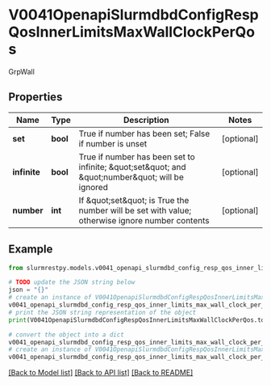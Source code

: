 # V0041OpenapiSlurmdbdConfigRespQosInnerLimitsMaxWallClockPerQos

GrpWall

## Properties

Name | Type | Description | Notes
------------ | ------------- | ------------- | -------------
**set** | **bool** | True if number has been set; False if number is unset | [optional]
**infinite** | **bool** | True if number has been set to infinite; \&quot;set\&quot; and \&quot;number\&quot; will be ignored | [optional]
**number** | **int** | If \&quot;set\&quot; is True the number will be set with value; otherwise ignore number contents | [optional]

## Example

```python
from slurmrestpy.models.v0041_openapi_slurmdbd_config_resp_qos_inner_limits_max_wall_clock_per_qos import V0041OpenapiSlurmdbdConfigRespQosInnerLimitsMaxWallClockPerQos

# TODO update the JSON string below
json = "{}"
# create an instance of V0041OpenapiSlurmdbdConfigRespQosInnerLimitsMaxWallClockPerQos from a JSON string
v0041_openapi_slurmdbd_config_resp_qos_inner_limits_max_wall_clock_per_qos_instance = V0041OpenapiSlurmdbdConfigRespQosInnerLimitsMaxWallClockPerQos.from_json(json)
# print the JSON string representation of the object
print(V0041OpenapiSlurmdbdConfigRespQosInnerLimitsMaxWallClockPerQos.to_json())

# convert the object into a dict
v0041_openapi_slurmdbd_config_resp_qos_inner_limits_max_wall_clock_per_qos_dict = v0041_openapi_slurmdbd_config_resp_qos_inner_limits_max_wall_clock_per_qos_instance.to_dict()
# create an instance of V0041OpenapiSlurmdbdConfigRespQosInnerLimitsMaxWallClockPerQos from a dict
v0041_openapi_slurmdbd_config_resp_qos_inner_limits_max_wall_clock_per_qos_from_dict = V0041OpenapiSlurmdbdConfigRespQosInnerLimitsMaxWallClockPerQos.from_dict(v0041_openapi_slurmdbd_config_resp_qos_inner_limits_max_wall_clock_per_qos_dict)
```
[[Back to Model list]](../README.md#documentation-for-models) [[Back to API list]](../README.md#documentation-for-api-endpoints) [[Back to README]](../README.md)



